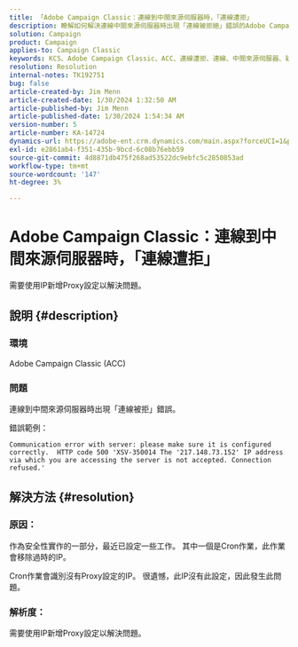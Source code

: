 ```yaml
---
title: 「Adobe Campaign Classic：連線到中間來源伺服器時，「連線遭拒」
description: 瞭解如何解決連線中間來源伺服器時出現「連線被拒絕」錯誤的Adobe Campaign Classic問題。
solution: Campaign
product: Campaign
applies-to: Campaign Classic
keywords: KCS、Adobe Campaign Classic、ACC、連線遭拒、連線、中間來源伺服器、疑難排解
resolution: Resolution
internal-notes: TK192751
bug: false
article-created-by: Jim Menn
article-created-date: 1/30/2024 1:32:50 AM
article-published-by: Jim Menn
article-published-date: 1/30/2024 1:54:34 AM
version-number: 5
article-number: KA-14724
dynamics-url: https://adobe-ent.crm.dynamics.com/main.aspx?forceUCI=1&pagetype=entityrecord&etn=knowledgearticle&id=ad8e0175-0fbf-ee11-9079-6045bd006268
exl-id: e2861ab4-f351-435b-9bcd-6c08b76ebb59
source-git-commit: 4d8871db475f268ad53522dc9ebfc5c2850853ad
workflow-type: tm+mt
source-wordcount: '147'
ht-degree: 3%

---
```


# Adobe Campaign Classic：連線到中間來源伺服器時，「連線遭拒」


需要使用IP新增Proxy設定以解決問題。

## 說明 {#description}


### 環境

Adobe Campaign Classic (ACC)

### 問題

連線到中間來源伺服器時出現「連線被拒」錯誤。

錯誤範例：


```
Communication error with server: please make sure it is configured correctly.  HTTP code 500 'XSV-350014 The '217.148.73.152' IP address via which you are accessing the server is not accepted. Connection refused.'
```



## 解決方法 {#resolution}


### 原因：

作為安全性實作的一部分，最近已設定一些工作。 其中一個是Cron作業，此作業會移除過時的IP。

Cron作業會識別沒有Proxy設定的IP。 很遺憾，此IP沒有此設定，因此發生此問題。

### 解析度：

需要使用IP新增Proxy設定以解決問題。
